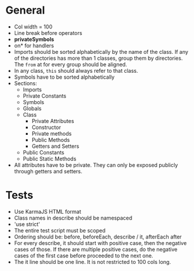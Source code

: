 # General
- Col width = 100
- Line break before operators
- __privateSymbols__
- on* for handlers
- Imports should be sorted alphabetically by the name of the class. If any of the directories has 
more than 1 classes, group them by directories. The `from` at for every group should be aligned.
- In any class, `this` should always refer to that class.
- Symbols have to be sorted alphabetically
- Sections: 
  - Imports
  - Private Constants
  - Symbols
  - Globals
  - Class
    - Private Attributes
    - Constructor
    - Private methods
    - Public Methods
    - Getters and Setters
  - Public Constants
  - Public Static Methods
- All attributes have to be private. They can only be exposed publicly through getters and setters.


# Tests
- Use KarmaJS HTML format
- Class names in describe should be namespaced
- 'use strict'
- The entire test script must be scoped
- Ordering should be: before, beforeEach, describe / it, afterEach after
- For every describe, it should start with positive case, then the negative cases of those. If there
are multiple positive cases, do the negative cases of the first case before proceeded to the next
one.
- The it line should be one line. It is not restricted to 100 cols long.
